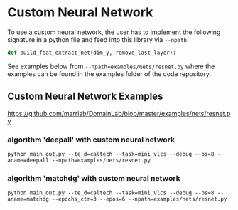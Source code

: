 # Custom Neural Network

To use a custom neural network, the user has to implement the following signature in a python file and feed into this library via `--npath`. 


```python
def build_feat_extract_net(dim_y, remove_last_layer):
```

See examples below from `--npath=examples/nets/resnet.py` where the examples can be found in the examples folder of the code repository.

## Custom Neural Network Examples

<https://github.com/marrlab/DomainLab/blob/master/examples/nets/resnet.py>

### algorithm 'deepall' with custom neural network

```shell
python main_out.py --te_d=caltech --task=mini_vlcs --debug --bs=8 --aname=deepall --npath=examples/nets/resnet.py
```

### algorithm 'matchdg' with custom neural network

```shell
python main_out.py --te_d=caltech --task=mini_vlcs --debug --bs=8 --aname=matchdg --epochs_ctr=3 --epos=6 --npath=examples/nets/resnet.py
```
